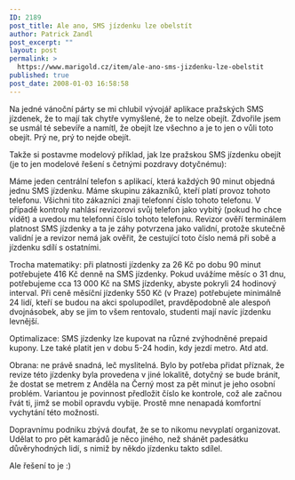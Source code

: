 ```yaml
---
ID: 2189
post_title: Ale ano, SMS jízdenku lze obelstít
author: Patrick Zandl
post_excerpt: ""
layout: post
permalink: >
  https://www.marigold.cz/item/ale-ano-sms-jizdenku-lze-obelstit
published: true
post_date: 2008-01-03 16:58:58
---
```

<p>Na jedné vánoční párty se mi chlubil vývojář aplikace pražských SMS jízdenek, že to mají tak chytře vymyšlené, že to nelze obejít. Zdvořile jsem se usmál té sebevíře a namítl, že obejít lze všechno a je to jen o vůli toto obejít. Prý ne, prý to nejde obejít.</p>
<p>Takže si postavme modelový příklad, jak lze pražskou SMS jízdenku obejít (je to jen modelové řešení s četnými pozdravy dotyčnému):</p>
<!--more-->
<p>Máme jeden centrální telefon s aplikací, která každých 90 minut objedná jednu SMS jízdenku. Máme skupinu zákazníků, kteří platí provoz tohoto telefonu. Všichni tito zákazníci znaji telefonní číslo tohoto telefonu. V případě kontroly nahlásí revizorovi svůj telefon jako vybitý (pokud ho chce vidět) a uvedou mu telefonní číslo tohoto telefonu. Revizor ověří terminálem platnost SMS jízdenky a ta je záhy potvrzena jako validní, protože skutečně validní je a revizor nemá jak ověřit, že cestující toto číslo nemá při sobě a jízdenku sdílí s ostatními.</p>
<p>Trocha matematiky: při platnosti jízdenky za 26 Kč po dobu 90 minut potřebujete 416 Kč denně na SMS jízdenky. Pokud uvážíme měsíc o 31 dnu, potřebujeme cca 13 000 Kč na SMS jízdenky, abyste pokryli 24 hodinový interval. Při ceně měsíční jízdenky 550 Kč (v Praze) potřebujete minimálně 24 lidí, kteří se budou na akci spolupodílet, pravděpodobně ale alespoň dvojnásobek, aby se jim to všem rentovalo, studenti mají navíc jízdenku levnější.</p>
<p>Optimalizace: SMS jízdenky lze kupovat na různé zvýhodněné prepaid kupony. Lze také platit jen v dobu 5-24 hodin, kdy jezdí metro. Atd atd.</p>
<p>Obrana: ne právě snadná, leč myslitelná. Bylo by potřeba přidat příznak, že revize této jízdenky byla provedena v jiné lokalitě, dotyčný se bude bránit, že dostat se metrem z Anděla na Černý most za pět minut je jeho osobní problém. Variantou je povinnost předložit číslo ke kontrole, což ale začnou řvát ti, jimž se mobil opravdu vybije. Prostě mne nenapadá komfortní vychytání této možnosti.</p>
<p>Dopravnímu podniku zbývá doufat, že se to nikomu nevyplatí organizovat. Udělat to pro pět kamarádů je něco jiného, než shánět padesátku důvěryhodných lidí, s nimiž by někdo jízdenku takto sdílel.</p>
<p>Ale řešení to je :)</p>